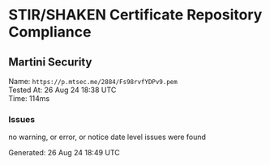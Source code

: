 # STIR/SHAKEN Certificate Repository Compliance

## Martini Security

Name: `https://p.mtsec.me/2884/Fs98rvfYDPv9.pem`\
Tested At: 26 Aug 24 18:38 UTC\
Time: 114ms

### Issues

no warning, or error, or notice date level issues were found

Generated: 26 Aug 24 18:49 UTC